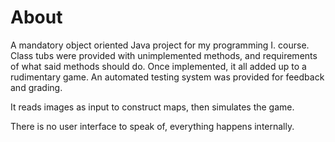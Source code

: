 # About

A mandatory object oriented Java project for my programming I. course.
Class tubs were provided with unimplemented methods, and requirements of what said methods should do. Once implemented, it all added up to a rudimentary game.
An automated testing system was provided for feedback and grading.

It reads images as input to construct maps, then simulates the game.

There is no user interface to speak of, everything happens internally.